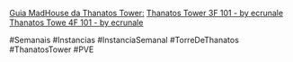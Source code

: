 
[Guia MadHouse da Thanatos Tower:](https://docs.google.com/presentation/d/1KyAvcP3kTXLAlHxy9mZxrATOsF26GUQB/edit#slide=id.p1) 
[Thanatos Tower 3F 101 - by ecrunale](https://drive.google.com/file/d/14fj1jWV9zIdqfDYUtaSp2uLR5Afhj44x/view?usp=sharing)
[Thanatos Towe 4F 101 - by ecrunale](https://drive.google.com/file/d/1AJFykz0DKWEACjgbBIzW0hidiaMZVsPR/view?usp=sharing)

#Semanais #Instancias #InstanciaSemanal #TorreDeThanatos #ThanatosTower #PVE